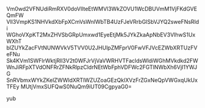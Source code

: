 Vm0wd2VFNUdiRmRXV0doVllteEtWMVl3WkZOVU1WcDBUVmM1VjFKdGVEQmFW
Vll3VmpKS1NHVkdXbFpXCmVsWnlWbTB4UzFJeVRrbGlSbVJYQ2sweFNsRldi
WGhoVXpKT2MxZHVSbGRpUmxwd1EyeEtjMk5JYkZkaApNbEV3VlhwS1UxWXhT
blZUYkZacFVtNUNWVkV5TVV0U2JHUlpZMFprV0FwVFJVcEZWbXRTUzFVeFNu
Sk4KVm1SWFlrWktjRll3V2t0WFJrVjVaVWRHVTFacldsWldiWGhMVkdkd2FW
WnJiRFpXTVdONFRrZFNkRlpzCldrNEtWbFphVDFWc2FGTlNWbXh6VjI1YWJG
SnRVbmxWYkZKelZWWldXRTlWZUZoaGEzQklXVzFrZGxNeQpVWGxqUkUxTFEy
MUtjVmxSUFQwS0NuQm9iUT09CgpyaG0=

yub